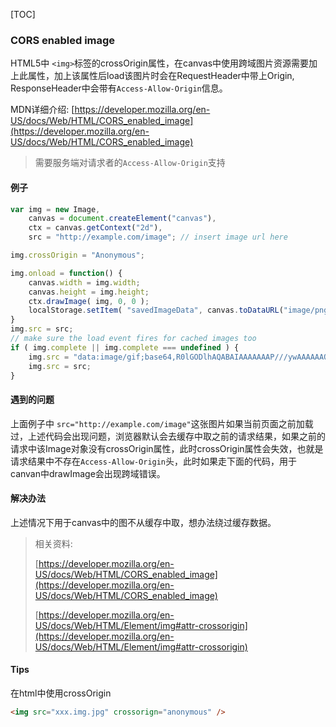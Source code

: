 [TOC]
### CORS enabled image

HTML5中 `<img>`标签的crossOrigin属性，在canvas中使用跨域图片资源需要加上此属性，加上该属性后load该图片时会在RequestHeader中带上Origin, ResponseHeader中会带有`Access-Allow-Origin`信息。

MDN详细介绍: [https://developer.mozilla.org/en-US/docs/Web/HTML/CORS_enabled_image](https://developer.mozilla.org/en-US/docs/Web/HTML/CORS_enabled_image)

> 需要服务端对请求者的`Access-Allow-Origin`支持



#### 例子

```javascript
var img = new Image,
    canvas = document.createElement("canvas"),
    ctx = canvas.getContext("2d"),
    src = "http://example.com/image"; // insert image url here

img.crossOrigin = "Anonymous";

img.onload = function() {
    canvas.width = img.width;
    canvas.height = img.height;
    ctx.drawImage( img, 0, 0 );
    localStorage.setItem( "savedImageData", canvas.toDataURL("image/png") );
}
img.src = src;
// make sure the load event fires for cached images too
if ( img.complete || img.complete === undefined ) {
    img.src = "data:image/gif;base64,R0lGODlhAQABAIAAAAAAAP///ywAAAAAAQABAAACAUwAOw==";
    img.src = src;
}
```



#### 遇到的问题

上面例子中 `src="http://example.com/image"`这张图片如果当前页面之前加载过，上述代码会出现问题，浏览器默认会去缓存中取之前的请求结果，如果之前的请求中该Image对象没有crossOrigin属性，此时crossOrigin属性会失效，也就是请求结果中不存在`Access-Allow-Origin`头，此时如果走下面的代码，用于canvan中drawImage会出现跨域错误。



#### 解决办法

上述情况下用于canvas中的图不从缓存中取，想办法绕过缓存数据。


> 相关资料:
>
> [https://developer.mozilla.org/en-US/docs/Web/HTML/CORS_enabled_image](https://developer.mozilla.org/en-US/docs/Web/HTML/CORS_enabled_image)
>
> [https://developer.mozilla.org/en-US/docs/Web/HTML/Element/img#attr-crossorigin](https://developer.mozilla.org/en-US/docs/Web/HTML/Element/img#attr-crossorigin)


#### Tips
在html中使用crossOrigin
```html
<img src="xxx.img.jpg" crossorign="anonymous" />
```